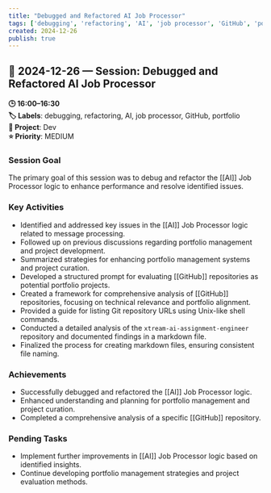 ```yaml
---
title: "Debugged and Refactored AI Job Processor"
tags: ['debugging', 'refactoring', 'AI', 'job processor', 'GitHub', 'portfolio']
created: 2024-12-26
publish: true
---
```


## 📅 2024-12-26 — Session: Debugged and Refactored AI Job Processor

**🕒 16:00–16:30**  
**🏷️ Labels**: debugging, refactoring, AI, job processor, GitHub, portfolio  
**📂 Project**: Dev  
**⭐ Priority**: MEDIUM  


### Session Goal
The primary goal of this session was to debug and refactor the [[AI]] Job Processor logic to enhance performance and resolve identified issues.

### Key Activities
- Identified and addressed key issues in the [[AI]] Job Processor logic related to message processing.
- Followed up on previous discussions regarding portfolio management and project development.
- Summarized strategies for enhancing portfolio management systems and project curation.
- Developed a structured prompt for evaluating [[GitHub]] repositories as potential portfolio projects.
- Created a framework for comprehensive analysis of [[GitHub]] repositories, focusing on technical relevance and portfolio alignment.
- Provided a guide for listing Git repository URLs using Unix-like shell commands.
- Conducted a detailed analysis of the `xtream-ai-assignment-engineer` repository and documented findings in a markdown file.
- Finalized the process for creating markdown files, ensuring consistent file naming.

### Achievements
- Successfully debugged and refactored the [[AI]] Job Processor logic.
- Enhanced understanding and planning for portfolio management and project curation.
- Completed a comprehensive analysis of a specific [[GitHub]] repository.

### Pending Tasks
- Implement further improvements in [[AI]] Job Processor logic based on identified insights.
- Continue developing portfolio management strategies and project evaluation methods.
